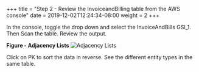 +++
title = "Step 2 - Review the InvoiceandBilling table from the AWS console"
date = 2019-12-02T12:24:34-08:00
weight = 2
+++

In the console, toggle the drop down and select the InvoiceAndBills GSI_1. Then Scan the table. Review the output.

**Figure - Adjacency Lists**
![Adjacency Lists](/images/adjacencylist1.jpg)

Click on PK to sort the data in reverse. See the different entity types in the same table.
